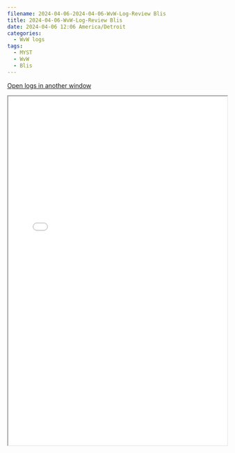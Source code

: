 ```yaml
---
filename: 2024-04-06-2024-04-06-WvW-Log-Review Blis
title: 2024-04-06-WvW-Log-Review Blis
date: 2024-04-06 12:06 America/Detroit
categories:
  - WvW logs
tags:
  - MYST
  - WvW
  - Blis
---
```

 <a href="/assets/wvwlogs/reports20240406_Blis.html#20240406-WvW-Log-Review" target="_blank">Open logs in another window</a>

<iframe src="/assets/wvwlogs/reports20240406_Blis.html#20240406-WvW-Log-Review" width="100%" height="800" style="display:block; margin: 0 auto;"> </iframe>
